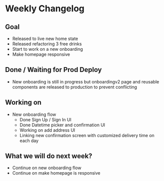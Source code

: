 # Weekly Changelog
## Goal
- Released to live new home state
- Released refactoring 3 free drinks
- Start to work on a new onboarding
- Make homepage responsive

## Done / Waiting for Prod Deploy
- New onboarding is still in progress but onboardingv2 page and reusable components are released to production to prevent conflicting

## Working on
- New onboarding flow
	- Done Sign Up / Sign In UI
    - Done Datetime picker and confirmation UI
    - Working on add address UI
    - Linking new confirmation screen with customized delivery time on each day

## What we will do next week?
- Continue on new onboarding flow
- Continue on make homepage is responsive